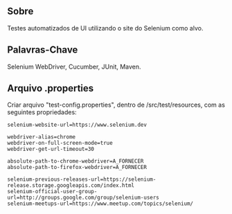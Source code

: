 ## Sobre
Testes automatizados de UI utilizando o site do Selenium como alvo.

## Palavras-Chave
Selenium WebDriver, Cucumber, JUnit, Maven.

## Arquivo .properties
Criar arquivo "test-config.properties", dentro de /src/test/resources,
com as seguintes propriedades:

    selenium-website-url=https://www.selenium.dev

    webdriver-alias=chrome
    webdriver-on-full-screen-mode=true
    webdriver-get-url-timeout=30

    absolute-path-to-chrome-webdriver=A_FORNECER
    absolute-path-to-firefox-webdriver=A_FORNECER

    selenium-previous-releases-url=https://selenium-release.storage.googleapis.com/index.html
    selenium-official-user-group-url=http://groups.google.com/group/selenium-users
    selenium-meetups-url=https://www.meetup.com/topics/selenium/